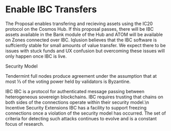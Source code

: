 # Enable IBC Transfers

The Proposal enables transfering and recieving assets using the IC20 protocol on the Cosmos Hub. If this proposal passes, there will be IBC assets available in the Bank module of the Hub and ATOM will be available on Zones connected over IBC.
Iqlusion believes that the IBC software is suffciently stable for small amounts of value transfer. We expect there to be issues with stuck funds and UX confusion but overcoming these issues will only happen once IBC is live.

Security Model

Tendermint full nodes produce agreement under the assumption that at most ⅓ of the voting power held by validators is Byzantine.

IBC
IBC is a protocol for authenticated message passing between heterogeneous sovereign blockchains. IBC requires trusting that chains on both sides of the connections operate within their security model.\n Incentive Security Extensions
IBC has a facility to support freezing connections once a violation of the security model has occurred. The set of criteria for detecting such attacks continues to evolve and is a constant focus of research.